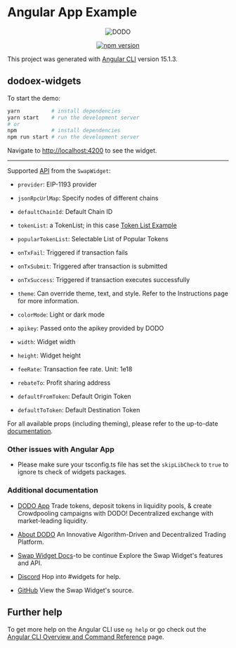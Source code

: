 # Angular App Example

<p align="center">
  <a>
    <img src="https://i.postimg.cc/W4q937Db/Logo.png" alt="DODO" />
  </a>
</p>

<p align="center">
<a href="https://www.npmjs.com/package/@dodoex/widgets"><img src="https://img.shields.io/npm/v/@dodoex/widgets" alt="npm version" /></a>
<p>

This project was generated with [Angular CLI](https://github.com/angular/angular-cli) version 15.1.3.

## dodoex-widgets

To start the demo:

```bash
yarn          # install dependencies
yarn start    # run the development server
# or
npm           # install dependencies
npm run start # run the development server
```

Navigate to [http://localhost:4200](http://localhost:4200) to see the widget.

---

Supported [API](https://docs.dodoex.io/english/developers/swap-widget/api) from the `SwapWidget`:

- `provider`: EIP-1193 provider
- `jsonRpcUrlMap`: Specify nodes of different chains
- `defaultChainId`: Default Chain ID

- `tokenList`: a TokenList; in this case [Token List Example](https://raw.githubusercontent.com/compound-finance/token-list/master/compound.tokenlist.json)
- `popularTokenList`: Selectable List of Popular Tokens

- `onTxFail`: Triggered if transaction fails
- `onTxSubmit`: Triggered after transaction is submitted
- `onTxSuccess`: Triggered if transaction executes successfully

- `theme`: Can override theme, text, and style. Refer to the Instructions page for more information.
- `colorMode`: Light or dark mode
- `apikey`: Passed onto the apikey provided by DODO
- `width`: Widget width
- `height`: Widget height
- `feeRate`: Transaction fee rate. Unit: 1e18
- `rebateTo`: Profit sharing address
- `defaultFromToken`: Default Origin Token
- `defaultToToken`: Default Destination Token

For all available props (including theming), please refer to the up-to-date [documentation](https://docs.dodoex.io/english/developers/swap-widget).

### Other issues with Angular App

- Please make sure your tsconfig.ts file has set the `skipLibCheck` to `true` to ignore ts check of widgets packages.

### Additional documentation

- [DODO App](https://app.dodoex.io/)
  Trade tokens, deposit tokens in liquidity pools, & create Crowdpooling campaigns with DODO! Decentralized exchange with market-leading liquidity.

- [About DODO](https://docs.dodoex.io/english/)
  An Innovative Algorithm-Driven and Decentralized Trading Platform.

- [Swap Widget Docs](https://docs.dodoex.io/english/)-to be continue
  Explore the Swap Widget's features and API.

- [Discord](https://discord.com/invite/tyKReUK)
  Hop into #widgets for help.

- [GitHub](https://github.com/DODOEX/widgets)
  View the Swap Widget's source.  

## Further help

To get more help on the Angular CLI use `ng help` or go check out the [Angular CLI Overview and Command Reference](https://angular.io/cli) page.
